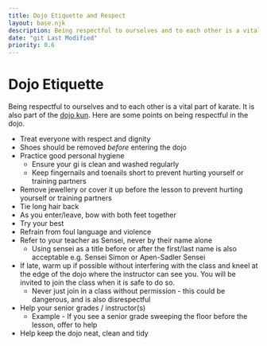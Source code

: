 ```yaml
---
title: Dojo Etiquette and Respect
layout: base.njk
description: Being respectful to ourselves and to each other is a vital part of karate. We must treat everyone with respect and dignity.
date: "git Last Modified"
priority: 0.6
---
```

# Dojo Etiquette

Being respectful to ourselves and to each other is a vital part of karate. It is also part of the [dojo kun](/dojokun/). Here are some points on being respectful in the dojo.

* Treat everyone with respect and dignity
* Shoes should be removed *before* entering the dojo
* Practice good personal hygiene
  * Ensure your gi is clean and washed regularly
  * Keep fingernails and toenails short to prevent hurting yourself or training partners
* Remove jewellery or cover it up before the lesson to prevent hurting yourself or training partners
* Tie long hair back
* As you enter/leave, bow with both feet together
* Try your best
* Refrain from foul language and violence
* Refer to your teacher as Sensei, never by their name alone
  * Using sensei as a title before or after the first/last name is also acceptable e.g. Sensei Simon or Apen-Sadler Sensei
* If late, warm up if possible without interfering with the class and kneel at the edge of the dojo where the instructor can see you. You will be invited to join the class when it is safe to do so.
  * Never just join in a class without permission - this could be dangerous, and is also disrespectful
* Help your senior grades / instructor(s)
  * Example - If you see a senior grade sweeping the floor before the lesson, offer to help
* Help keep the dojo neat, clean and tidy

